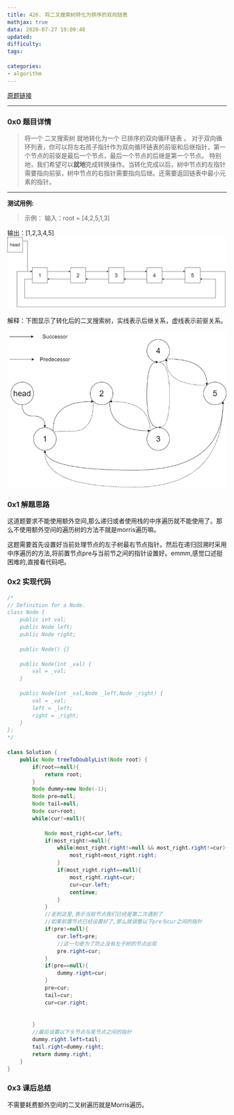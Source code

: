```yaml
---
title: 426. 将二叉搜索树转化为排序的双向链表
mathjax: true
data: 2020-07-27 19:09:48
updated:
difficulty: 
tags:

categories:
- algorithm
---
```


[原题链接](https://leetcode-cn.com/problems/convert-binary-search-tree-to-sorted-doubly-linked-list/)

---

### 0x0 题目详情

>将一个 二叉搜索树 就地转化为一个 已排序的双向循环链表 。
对于双向循环列表，你可以将左右孩子指针作为双向循环链表的前驱和后继指针，第一个节点的前驱是最后一个节点，最后一个节点的后继是第一个节点。
特别地，我们希望可以**就地**完成转换操作。当转化完成以后，树中节点的左指针需要指向前驱，树中节点的右指针需要指向后继。还需要返回链表中最小元素的指针。

---

**测试用例:**

>示例：
输入：root = [4,2,5,1,3] 

输出：[1,2,3,4,5]
![426-I](images/426.png)

解释：下图显示了转化后的二叉搜索树，实线表示后继关系，虚线表示前驱关系。

![426-II](images/426-II.png)


### 0x1 解题思路

这道题要求不能使用额外空间,那么递归或者使用栈的中序遍历就不能使用了。那么不使用额外空间的遍历树的方法不就是morris遍历嘛。

这题需要首先设置好当前处理节点的左子树最右节点指针。然后在递归回溯时采用中序遍历的方法,将前置节点pre与当前节之间的指针设置好。emmm,感觉口述挺困难的,直接看代码吧。


### 0x2 实现代码

``` java
/*
// Definition for a Node.
class Node {
    public int val;
    public Node left;
    public Node right;

    public Node() {}

    public Node(int _val) {
        val = _val;
    }

    public Node(int _val,Node _left,Node _right) {
        val = _val;
        left = _left;
        right = _right;
    }
};
*/

class Solution {
    public Node treeToDoublyList(Node root) {
        if(root==null){
            return root;
        }
        Node dummy=new Node(-1);
        Node pre=null;
        Node tail=null;
        Node cur=root;
        while(cur!=null){
            
            Node most_right=cur.left;
            if(most_right!=null){
                while(most_right.right!=null && most_right.right!=cur){
                    most_right=most_right.right;
                }
                if(most_right.right==null){
                    most_right.right=cur;
                    cur=cur.left;
                    continue;
                }
            }
            //走到这里,表示当前节点我们已经是第二次遇到了
            //如果前置节点已经设置好了,那么就调整以下pre与cur之间的指针
            if(pre!=null){
                cur.left=pre;
                //这一句是为了防止没有左子树的节点出现
                pre.right=cur;
            }
            if(pre==null){
                dummy.right=cur;
            }
            pre=cur;
            tail=cur;
            cur=cur.right;


        }
        //最后设置以下头节点与尾节点之间的指针
        dummy.right.left=tail;
        tail.right=dummy.right;
        return dummy.right;
    }
}
```

### 0x3 课后总结

不需要耗费额外空间的二叉树遍历就是Morris遍历。

